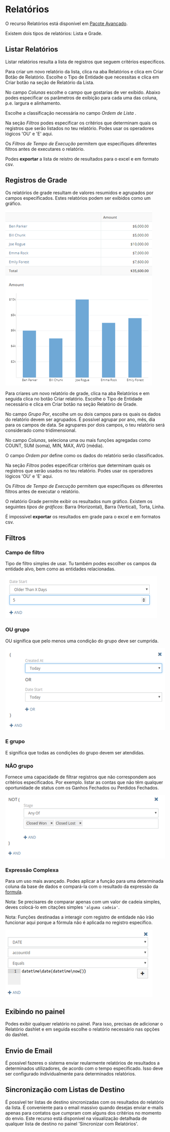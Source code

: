 # Relatórios

O recurso Relatórios está disponível em [Pacote Avançado](https://www.espocrm.com/extensions/advanced-pack/).

Existem dois tipos de relatórios: Lista e Grade. 

## Listar Relatórios

Listar relatórios resulta a lista de registros que seguem critérios especificos.

Para criar um novo relatório da lista, clica na aba Relatórios e clica em Criar Botão de Relatório. Escolhe o Tipo de Entidade que necessitas e clica em Criar botão na seção de Relatório da Lista.

No campo _Colunas_ escolhe o campo que gostarias de ver exibido. Abaixo podes especificar os parâmetros de exibição para cada uma das coluna, p.e. largura e alinhamento.

Escolhe a classificação necessária no campo _Ordem de Lista_ . 

Na seção _Filtros_ podes especificar os critérios que determinam quais os registros que serão listados no teu relatório. Podes usar os operadores lógicos 'OU' e 'E' aqui.

Os _Filtros de Tempo de Execução_ permitem que especifiques diferentes filtros antes de executares o relatório.

Podes __exportar__ a lista de reistro de resultados para o excel e em formato csv.

## Registros de Grade

Os relatórios de grade resultam de valores resumidos e agrupados por campos especificados. Estes relatórios podem ser exibidos como um gráfico.

![Registros de grade](https://raw.githubusercontent.com/espocrm/documentation/master/docs/_static/images/user-guide/reports/grid.png)

Para criares um novo relatório de grade, clica na aba Relatórios e em seguida clica no botão Criar relatório. Escolhe o Tipo de Entidade necessário e clica em Criar botão na seção Relatório de Grade.

No campo _Grupo Por_, escolhe um ou dois campos para os quais os dados do relatório devem ser agrupados. É possível agrupar por ano, mês, dia para os campos de data. Se agrupares por dois campos, o teu relatório será considerado como tridimensional.

No campo _Colunas_, seleciona uma ou mais funções agregadas como COUNT, SUM (soma), MIN, MAX, AVG (média).

O campo _Ordem por_ define como os dados do relatório serão classificados.

Na seção _Filtros_ podes especificar critérios que determinam quais os registros que serão usados no teu relatório. Podes usar os operadores lógicos 'OU' e 'E' aqui.

Os _Filtros de Tempo de Execução_ permitem que especifiques os diferentes filtros antes de executar o relatório.

O relatório Grade permite exibir os resultados num gráfico. Existem os seguintes _tipos de gráficos_: Barra (Horizontal), Barra (Vertical), Torta, Linha.

É impossivel __exportar__ os resultados em grade para o excel e em formatos csv.

## Filtros

### Campo de filtro

Tipo de filtro simples de usar. Tu também podes escolher os campos da entidade alvo, bem como as entidades relacionadas.

![Campo de filtro](https://raw.githubusercontent.com/espocrm/documentation/master/docs/_static/images/user-guide/reports/filter-field.png)

### OU grupo

OU significa que pelo menos uma condição do grupo deve ser cumprida.

![OU grupo](https://raw.githubusercontent.com/espocrm/documentation/master/docs/_static/images/user-guide/reports/filter-or.png)

### E grupo

E significa que todas as condições do grupo devem ser atendidas.

### NÃO grupo

Fornece uma capacidade de filtrar registros que não correspondem aos critérios especificados. Por exemplo. listar as contas que não têm qualquer oportunidade de status com os Ganhos Fechados ou Perdidos Fechados.

![NÃO grupo](https://raw.githubusercontent.com/espocrm/documentation/master/docs/_static/images/user-guide/reports/filter-not.png)

### Expressão Complexa

Para um uso mais avançado. Podes aplicar a função para uma determinada coluna da base de dados e compará-la com o resultado da expressão da [formula](../administration/formula.md).

Nota: Se precisares de comparar apenas com um valor de cadeia simples, deves colocá-lo em citações simples `'alguma cadeia'`.

Nota: Funções destinadas a interagir com registro de entidade não irão funcionar aqui porque a fórmula não é aplicada no registro específico.

![Expressão Complexa do filtro](https://raw.githubusercontent.com/espocrm/documentation/master/docs/_static/images/user-guide/reports/filter-complex.png)

## Exibindo no painel

Podes exibir qualquer relatório no painel. Para isso, precisas de adicionar o Relatório dashlet e em seguida escolhe o relatório necessário nas opções do dashlet.

## Envio de Email

É possível fazeres o sistema enviar reularmente relatórios de resultados a determinados utilizadores, de acordo com o tempo especificado. Isso deve ser configurado individualmente para determinados relatórios.

## Sincronização com Listas de Destino

É possível ter listas de destino sincronizadas com os resultados do relatório da lista. É conveniente para o email massivo quando desejas enviar e-mails apenas para contatos que cumpram com alguns dos critérios no momento do envio. Este recurso está disponível na visualização detalhada de qualquer lista de destino no painel 'Sincronizar com Relatórios'.
